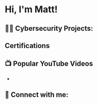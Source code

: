 <h1>Hi, I'm Matt!</h1>

<h2>👨‍💻 Cybersecurity Projects:</h2>



<h2>Certifications</h2>

<h2>📺 Popular YouTube Videos</h2>

-

<h2> 🤳 Connect with me:</h2>



<!--
**CyberMattSD/CyberMattSD** is a ✨ _special_ ✨ repository because its `README.md` (this file) appears on your GitHub profile.

Here are some ideas to get you started:

- 🔭 I’m currently working on ...
- 🌱 I’m currently learning ...
- 👯 I’m looking to collaborate on ...
- 🤔 I’m looking for help with ...
- 💬 Ask me about ...
- 📫 How to reach me: ...
- 😄 Pronouns: ...
- ⚡ Fun fact: ...
-->

